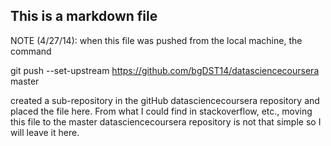 ## This is a markdown file

NOTE (4/27/14): when this file was pushed from the local machine, the command 

git push --set-upstream https://github.com/bgDST14/datasciencecoursera master

created a sub-repository in the gitHub datasciencecoursera repository and placed the file here.  From what I could find in stackoverflow, etc., moving this file to the master datasciencecoursera repository is not that simple so I will leave it here.
